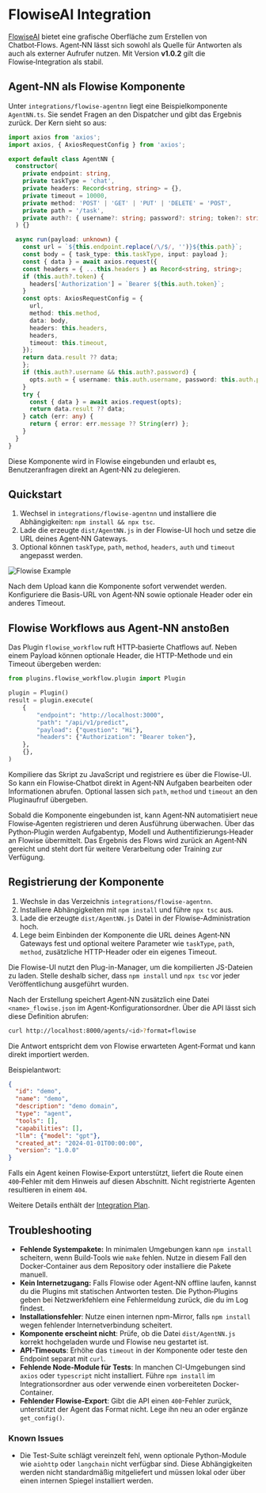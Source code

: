 # FlowiseAI Integration

[FlowiseAI](https://flowiseai.com/) bietet eine grafische Oberfläche zum Erstellen von Chatbot‑Flows. Agent‑NN lässt sich sowohl als Quelle für Antworten als auch als externer Aufrufer nutzen. Mit Version **v1.0.2** gilt die Flowise‑Integration als stabil.

## Agent‑NN als Flowise Komponente

Unter `integrations/flowise-agentnn` liegt eine Beispielkomponente `AgentNN.ts`. Sie sendet Fragen an den Dispatcher und gibt das Ergebnis zurück. Der Kern sieht so aus:

```ts
import axios from 'axios';
import axios, { AxiosRequestConfig } from 'axios';

export default class AgentNN {
  constructor(
    private endpoint: string,
    private taskType = 'chat',
    private headers: Record<string, string> = {},
    private timeout = 10000,
    private method: 'POST' | 'GET' | 'PUT' | 'DELETE' = 'POST',
    private path = '/task',
    private auth?: { username?: string; password?: string; token?: string }
  ) {}

  async run(payload: unknown) {
    const url = `${this.endpoint.replace(/\/$/, '')}${this.path}`;
    const body = { task_type: this.taskType, input: payload };
    const { data } = await axios.request({
    const headers = { ...this.headers } as Record<string, string>;
    if (this.auth?.token) {
      headers['Authorization'] = `Bearer ${this.auth.token}`;
    }
    const opts: AxiosRequestConfig = {
      url,
      method: this.method,
      data: body,
      headers: this.headers,
      headers,
      timeout: this.timeout,
    });
    return data.result ?? data;
    };
    if (this.auth?.username && this.auth?.password) {
      opts.auth = { username: this.auth.username, password: this.auth.password };
    }
    try {
      const { data } = await axios.request(opts);
      return data.result ?? data;
    } catch (err: any) {
      return { error: err.message ?? String(err) };
    }
  }
}
```

Diese Komponente wird in Flowise eingebunden und erlaubt es, Benutzeranfragen direkt an Agent‑NN zu delegieren.

## Quickstart

1. Wechsel in `integrations/flowise-agentnn` und installiere die Abhängigkeiten:
   `npm install && npx tsc`.
2. Lade die erzeugte `dist/AgentNN.js` in der Flowise-UI hoch und setze die
   URL deines Agent‑NN Gateways.
3. Optional können `taskType`, `path`, `method`, `headers`, `auth` und
   `timeout` angepasst werden.

![Flowise Example](flowise_example.png)

Nach dem Upload kann die Komponente sofort verwendet werden. Konfiguriere die
Basis-URL von Agent‑NN sowie optionale Header oder ein anderes Timeout.

## Flowise Workflows aus Agent‑NN anstoßen

Das Plugin `flowise_workflow` ruft HTTP‑basierte Chatflows auf. Neben einem Payload können optionale Header, die HTTP-Methode und ein Timeout übergeben werden:


```python
from plugins.flowise_workflow.plugin import Plugin

plugin = Plugin()
result = plugin.execute(
    {
        "endpoint": "http://localhost:3000",
        "path": "/api/v1/predict",
        "payload": {"question": "Hi"},
        "headers": {"Authorization": "Bearer token"},
    },
    {},
)
```

Kompiliere das Skript zu JavaScript und registriere es über die Flowise-UI. So kann ein Flowise‑Chatbot direkt in Agent‑NN Aufgaben bearbeiten oder Informationen abrufen. Optional lassen sich `path`, `method` und `timeout` an den Pluginaufruf übergeben.

Sobald die Komponente eingebunden ist, kann Agent‑NN automatisiert neue Flowise‑Agenten registrieren und deren Ausführung überwachen. Über das Python‑Plugin werden Aufgabentyp, Modell und Authentifizierungs‑Header an Flowise übermittelt. Das Ergebnis des Flows wird zurück an Agent‑NN gereicht und steht dort für weitere Verarbeitung oder Training zur Verfügung.

## Registrierung der Komponente

1. Wechsle in das Verzeichnis `integrations/flowise-agentnn`.
2. Installiere Abhängigkeiten mit `npm install` und führe `npx tsc` aus.
3. Lade die erzeugte `dist/AgentNN.js` Datei in der Flowise-Administration hoch.
4. Lege beim Einbinden der Komponente die URL deines Agent‑NN Gateways fest und
   optional weitere Parameter wie `taskType`, `path`, `method`, zusätzliche
   HTTP-Header oder ein eigenes Timeout.

Die Flowise-UI nutzt den Plug-in-Manager, um die kompilierten JS-Dateien zu laden.
Stelle deshalb sicher, dass `npm install` und `npx tsc` vor jeder Veröffentlichung
ausgeführt wurden.

Nach der Erstellung speichert Agent‑NN zusätzlich eine Datei `<name>_flowise.json`
im Agent-Konfigurationsordner. Über die API lässt sich diese Definition abrufen:

```bash
curl http://localhost:8000/agents/<id>?format=flowise
```

Die Antwort entspricht dem von Flowise erwarteten Agent‑Format und kann direkt
importiert werden.

Beispielantwort:

```json
{
  "id": "demo",
  "name": "demo",
  "description": "demo domain",
  "type": "agent",
  "tools": [],
  "capabilities": [],
  "llm": {"model": "gpt"},
  "created_at": "2024-01-01T00:00:00",
  "version": "1.0.0"
}
```

Falls ein Agent keinen Flowise‑Export unterstützt, liefert die Route einen
`400`‑Fehler mit dem Hinweis auf diesen Abschnitt. Nicht registrierte Agenten
resultieren in einem `404`.

Weitere Details enthält der [Integration Plan](full_integration_plan.md).

## Troubleshooting

- **Fehlende Systempakete:** In minimalen Umgebungen kann `npm install` scheitern,
  wenn Build‑Tools wie `make` fehlen. Nutze in diesem Fall den Docker‑Container
  aus dem Repository oder installiere die Pakete manuell.
- **Kein Internetzugang:** Falls Flowise oder Agent‑NN offline laufen, kannst du
  die Plugins mit statischen Antworten testen. Die Python‑Plugins geben bei
  Netzwerkfehlern eine Fehlermeldung zurück, die du im Log findest.
- **Installationsfehler**: Nutze einen internen npm-Mirror, falls `npm install` wegen fehlender Internetverbindung scheitert.
- **Komponente erscheint nicht**: Prüfe, ob die Datei `dist/AgentNN.js` korrekt hochgeladen wurde und Flowise neu gestartet ist.
- **API-Timeouts**: Erhöhe das `timeout` in der Komponente oder teste den Endpoint separat mit `curl`.
- **Fehlende Node-Module für Tests**: In manchen CI-Umgebungen sind `axios` oder `typescript` nicht installiert. Führe `npm install` im Integrationsordner aus oder verwende einen vorbereiteten Docker-Container.
- **Fehlender Flowise-Export**: Gibt die API einen `400`-Fehler zurück, unterstützt der Agent das Format nicht. Lege ihn neu an oder ergänze `get_config()`.

### Known Issues

- Die Test-Suite schlägt vereinzelt fehl, wenn optionale Python-Module wie `aiohttp` oder `langchain` nicht verfügbar sind. Diese Abhängigkeiten werden nicht standardmäßig mitgeliefert und müssen lokal oder über einen internen Spiegel installiert werden.
